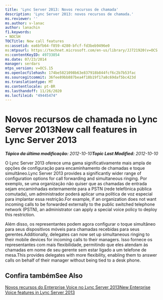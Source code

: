 ```yaml
---
title: 'Lync Server 2013: Novos recursos de chamada'
description: 'Lync Server 2013: novos recursos de chamada.'
ms.reviewer: ''
ms.author: v-lanac
author: lanachin
f1.keywords:
- NOCSH
TOCTitle: New call features
ms:assetid: ea6bfb64-f859-4280-bfcf-fd3beb9496e0
ms:mtpsurl: https://technet.microsoft.com/en-us/library/JJ721920(v=OCS.15)
ms:contentKeyID: 49733854
ms.date: 07/23/2014
manager: serdars
mtps_version: v=OCS.15
ms.openlocfilehash: 174be5821098b63e837918b844fcf6c2b7b53fac
ms.sourcegitcommit: 36fee89bb887bea4f18b19f17a8c69daf5bc423d
ms.translationtype: MT
ms.contentlocale: pt-BR
ms.lasthandoff: 11/26/2020
ms.locfileid: "49445474"
---
```

# <a name="new-call-features-in-lync-server-2013"></a><span data-ttu-id="5481b-103">Novos recursos de chamada no Lync Server 2013</span><span class="sxs-lookup"><span data-stu-id="5481b-103">New call features in Lync Server 2013</span></span>

<div data-xmlns="http://www.w3.org/1999/xhtml">

<div class="topic" data-xmlns="http://www.w3.org/1999/xhtml" data-msxsl="urn:schemas-microsoft-com:xslt" data-cs="https://msdn.microsoft.com/">

<div data-asp="https://msdn2.microsoft.com/asp">



</div>

<div id="mainSection">

<div id="mainBody"><span data-ttu-id="5481b-104">

<span> </span></span><span class="sxs-lookup"><span data-stu-id="5481b-104">

<span> </span></span></span>

<span data-ttu-id="5481b-105">_**Tópico da última modificação:** 2012-10-10_</span><span class="sxs-lookup"><span data-stu-id="5481b-105">_**Topic Last Modified:** 2012-10-10_</span></span>

<span data-ttu-id="5481b-106">O Lync Server 2013 oferece uma gama significativamente mais ampla de opções de configuração para encaminhamento de chamadas e toque simultâneo.</span><span class="sxs-lookup"><span data-stu-id="5481b-106">Lync Server 2013 provides a significantly wider range of configuration options for call forwarding and simultaneous ringing.</span></span> <span data-ttu-id="5481b-107">Por exemplo, se uma organização não quiser que as chamadas de entrada sejam encaminhadas externamente para a PSTN (rede telefônica pública comutada), um administrador poderá aplicar uma política de voz especial para implantar essa restrição.</span><span class="sxs-lookup"><span data-stu-id="5481b-107">For example, if an organization does not want incoming calls to be forwarded externally to the public switched telephone network (PSTN), an administrator can apply a special voice policy to deploy this restriction.</span></span>

<span data-ttu-id="5481b-108">Além disso, os representantes podem agora configurar o toque simultâneo para seus dispositivos móveis para chamadas recebidas para seus gerentes.</span><span class="sxs-lookup"><span data-stu-id="5481b-108">Additionally, delegates can now set up simultaneous ringing to their mobile devices for incoming calls to their managers.</span></span> <span data-ttu-id="5481b-109">Isso fornece os representantes com mais flexibilidade, permitindo que eles atendam às chamadas em nome de seu gerente sem estar ligado a um telefone de mesa.</span><span class="sxs-lookup"><span data-stu-id="5481b-109">This provides delegates with more flexibility, enabling them to answer calls on behalf of their manager without being tied to a desk phone.</span></span>

<div>

## <a name="see-also"></a><span data-ttu-id="5481b-110">Confira também</span><span class="sxs-lookup"><span data-stu-id="5481b-110">See Also</span></span>


[<span data-ttu-id="5481b-111">Novos recursos do Enterprise Voice no Lync Server 2013</span><span class="sxs-lookup"><span data-stu-id="5481b-111">New Enterprise Voice features in Lync Server 2013</span></span>](lync-server-2013-new-enterprise-voice-features.md)  
  

<span data-ttu-id="5481b-112"></div>

</div>

<span> </span>

</div>

</div>

</span><span class="sxs-lookup"><span data-stu-id="5481b-112"></div>

</div>

<span> </span>

</div>

</div>

</span></span></div>

